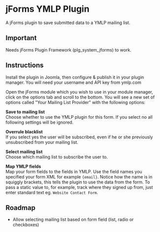 jForms YMLP Plugin
======
A jForms plugin to save submitted data to a YMLP mailing list.

## Important

Needs jForms Plugin Framework (plg_system_jforms) to work.

## Instructions

Install the plugin in Joomla, then configure & publish it in your plugin manager. 
You will need your username and API key from ymlp.com

Open the jForms module which you wish to use in your module manager, click on the options tab and scroll to the bottom. You will see a new set of options called "Your Mailing List Provider" with the following options:

**Save to mailing list**  
Choose whether to use the YMLP plugin for this form. If you select no all following settings will be ignored.

**Overrule blacklist**  
If you select yes the user will be subscribed, even if he or she previously unsubscribed from your mailing list.

**Select mailing list**  
Choose which mailing list to subscribe the user to.

**Map YMLP fields**  
Map your form fields to the fields in YMLP. Use the field names you specified your form XML for example `{email}`. 
Notice how the name is in squiggly brackets, this tells the plugin to use the data from the form. 
To pass a static value to, for example, track where they signed up from, just enter standard text eg. `Website Contact Form`.

## Roadmap

- Allow selecting mailing list based on form field (list, radio or checkboxes)
